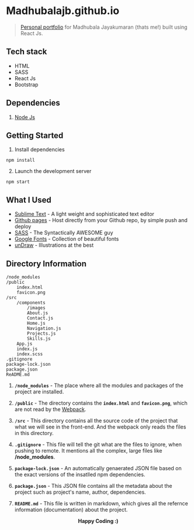 # Madhubalajb.github.io
> [Personal portfolio](https://madhubalajb.github.io/) for Madhubala Jayakumaran (thats me!) built using React Js.

## Tech stack
- HTML
- SASS
- React Js
- Bootstrap

## Dependencies
1. [Node Js](https://nodejs.org/en/download/)

## Getting Started
1. Install dependencies  
```
npm install
```
2. Launch the development server  
```
npm start
```
## What I Used
* [Sublime Text](https://www.sublimetext.com/3) - A light weight and sophisticated text editor
* [Github pages](https://pages.github.com/) - Host directly from your Github repo, by simple push and deploy
* [SASS](https://sass-lang.com/) - The Syntactically AWESOME guy
* [Google Fonts](https://fonts.google.com/) - Collection of beautiful fonts
* [unDraw](https://undraw.co/) - Illustrations at the best

## Directory Information
```
/node_modules
/public
    index.html
    favicon.png
/src
    /components
        /images
        About.js
        Contact.js
        Home.js
        Navigation.js
        Projects.js
        Skills.js
    App.js
    index.js
    index.scss
.gitignore
package-lock.json
package.json
ReADME.md
```
1. **`/node_modules`** - The place where all the modules and packages of the project are installed. 

2. **`/public`** - The directory contains the **`index.html`** and **`favicon.png`**, which are not read by the [Webpack](https://survivejs.com/webpack/what-is-webpack/). 

3. **`/src`** - This directory contains all the source code of the project that what we will see in the front-end. And the webpack only reads the files in this directory.

4. **`.gitignore`** - This file will tell the git what are the files to ignore, when pushing to remote. It mentions all the complex, large files like **/node_modules**.

5. **`package-lock.json`** - An automatically genaerated JSON file based on the exact versions of the insatlled npm dependencies. 

6. **`package.json`** - This JSON file contains all the metadata about the project such as project's name, author, dependencies.

7. **`README.md`** - This file is written in markdown, which gives all the refernce information (documentation) about the project.


 <p align='center'><b>Happy Coding :)</b></p>